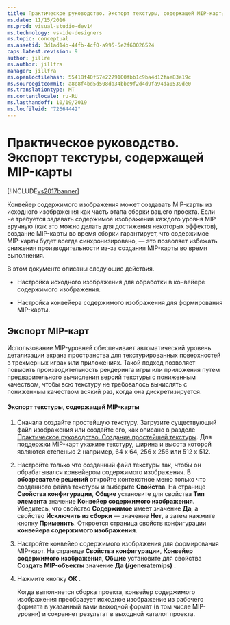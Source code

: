 ```yaml
---
title: Практическое руководство. Экспорт текстуры, содержащей MIP-карты | Документация Майкрософт
ms.date: 11/15/2016
ms.prod: visual-studio-dev14
ms.technology: vs-ide-designers
ms.topic: conceptual
ms.assetid: 3d1ad14b-44fb-4cf0-a995-5e2f60026524
caps.latest.revision: 9
author: jillre
ms.author: jillfra
manager: jillfra
ms.openlocfilehash: 55418f40f57e2279100fbb1c9ba4d12fae83a19c
ms.sourcegitcommit: a8e8f4bd5d508da34bbe9f2d4d9fa94da0539de0
ms.translationtype: MT
ms.contentlocale: ru-RU
ms.lasthandoff: 10/19/2019
ms.locfileid: "72664442"
---
```

# <a name="how-to-export-a-texture-that-contains-mipmaps"></a>Практическое руководство. Экспорт текстуры, содержащей MIP-карты
[!INCLUDE[vs2017banner](../includes/vs2017banner.md)]

Конвейер содержимого изображения может создавать MIP-карты из исходного изображения как часть этапа сборки вашего проекта. Если не требуется задавать содержимое изображения каждого уровня MIP вручную (как это можно делать для достижения некоторых эффектов), создание MIP-карты во время сборки гарантирует, что содержимое MIP-карты будет всегда синхронизировано, — это позволяет избежать снижения производительности из-за создания MIP-карты во время выполнения.

 В этом документе описаны следующие действия.

- Настройка исходного изображения для обработки в конвейере содержимого изображения.

- Настройка конвейера содержимого изображения для формирования MIP-карты.

## <a name="exporting-mipmaps"></a>Экспорт MIP-карт
 Использование MIP-уровней обеспечивает автоматический уровень детализации экрана пространства для текстурированных поверхностей в трехмерных играх или приложениях. Такой подход позволяет повысить производительность рендеринга игры или приложения путем предварительного вычисления версий текстуры с пониженным качеством, чтобы всю текстуру не требовалось вычислять с пониженным качеством всякий раз, когда она дискретизируется.

#### <a name="to-export-a-texture-that-has-mipmaps"></a>Экспорт текстуры, содержащей MIP-карты

1. Сначала создайте простейшую текстуру. Загрузите существующий файл изображения или создайте его, как описано в разделе [Практическое руководство. Создание простейшей текстуры](../designers/how-to-create-a-basic-texture.md). Для поддержки MIP-карт укажите текстуру, ширина и высота которой являются степенью 2 например, 64 x 64, 256 x 256 или 512 x 512.

2. Настройте только что созданный файл текстуры так, чтобы он обрабатывался конвейером содержимого изображения. В **обозревателе решений** откройте контекстное меню только что созданного файла текстуры и выберите **Свойства**. На странице **Свойства конфигурации**, **Общие** установите для свойства **Тип элемента** значение **Конвейер содержимого изображения**. Убедитесь, что свойство **Содержимое** имеет значение **Да**, а свойство **Исключить из сборки** — значение **Нет**, а затем нажмите кнопку **Применить**. Откроется страница свойств конфигурации **конвейера содержимого изображения**.

3. Настройте конвейер содержимого изображения для формирования MIP-карт. На странице **Свойства конфигурации**, **Конвейер содержимого изображения**, **Общие** установите для свойства **Создать MIP-объекты** значение **Да (/generatemips)** .

4. Нажмите кнопку **ОК** .

   Когда выполняется сборка проекта, конвейер содержимого изображения преобразует исходное изображение из рабочего формата в указанный вами выходной формат (в том числе MIP-уровни) и сохраняет результат в выходной каталог проекта.

